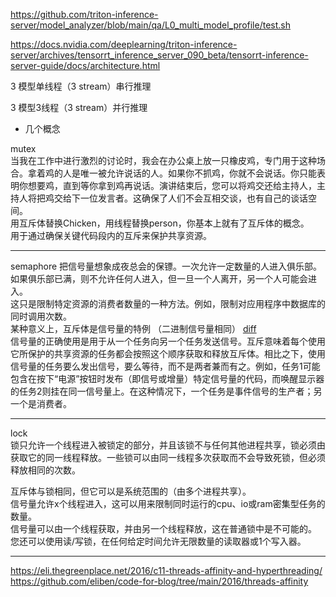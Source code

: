 

https://github.com/triton-inference-server/model_analyzer/blob/main/qa/L0_multi_model_profile/test.sh

https://docs.nvidia.com/deeplearning/triton-inference-server/archives/tensorrt_inference_server_090_beta/tensorrt-inference-server-guide/docs/architecture.html


3 模型单线程（3 stream）串行推理 

3 模型3线程（3 stream）并行推理   



+ 几个概念

mutex   
当我在工作中进行激烈的讨论时，我会在办公桌上放一只橡皮鸡，专门用于这种场合。拿着鸡的人是唯一被允许说话的人。如果你不抓鸡，你就不会说话。你只能表明你想要鸡，直到等你拿到鸡再说话。演讲结束后，您可以将鸡交还给主持人，主持人将把鸡交给下一位发言者。这确保了人们不会互相交谈，也有自己的谈话空间。    
用互斥体替换Chicken，用线程替换person，你基本上就有了互斥体的概念。    
用于通过确保关键代码段内的互斥来保护共享资源。  
 
-----------------     

semaphore 
把信号量想象成夜总会的保镖。一次允许一定数量的人进入俱乐部。如果俱乐部已满，则不允许任何人进入，但一旦一个人离开，另一个人可能会进入。      
这只是限制特定资源的消费者数量的一种方法。例如，限制对应用程序中数据库的同时调用次数。  
某种意义上，互斥体是信号量的特例 （二进制信号量相同） [diff](https://stackoverflow.com/questions/62814/difference-between-binary-semaphore-and-mutex/346678#346678)   
信号量的正确使用是用于从一个任务向另一个任务发送信号。互斥意味着每个使用它所保护的共享资源的任务都会按照这个顺序获取和释放互斥体。相比之下，使用信号量的任务要么发出信号，要么等待，而不是两者兼而有之。例如，任务1可能包含在按下“电源”按钮时发布（即信号或增量）特定信号量的代码，而唤醒显示器的任务2则挂在同一信号量上。在这种情况下，一个任务是事件信号的生产者；另一个是消费者。   

--------  
lock   
锁只允许一个线程进入被锁定的部分，并且该锁不与任何其他进程共享，锁必须由获取它的同一线程释放。一些锁可以由同一线程多次获取而不会导致死锁，但必须释放相同的次数。

互斥体与锁相同，但它可以是系统范围的（由多个进程共享）。   
信号量允许x个线程进入，这可以用来限制同时运行的cpu、io或ram密集型任务的数量。    
信号量可以由一个线程获取，并由另一个线程释放，这在普通锁中是不可能的。  
您还可以使用读/写锁，在任何给定时间允许无限数量的读取器或1个写入器。



--------------------

https://eli.thegreenplace.net/2016/c11-threads-affinity-and-hyperthreading/     
https://github.com/eliben/code-for-blog/tree/main/2016/threads-affinity   
